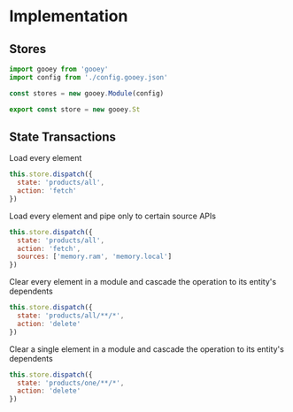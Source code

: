# Implementation

## Stores

```js
import gooey from 'gooey'
import config from './config.gooey.json'

const stores = new gooey.Module(config)

export const store = new gooey.St
```

## State Transactions

Load every element

```js
this.store.dispatch({
  state: 'products/all',
  action: 'fetch'
})
```

Load every element and pipe only to certain source APIs

```js
this.store.dispatch({
  state: 'products/all',
  action: 'fetch',
  sources: ['memory.ram', 'memory.local']
})
```

Clear every element in a module and cascade the operation to its entity's dependents

```js
this.store.dispatch({
  state: 'products/all/**/*',
  action: 'delete'
})
```

Clear a single element in a module and cascade the operation to its entity's dependents

```js
this.store.dispatch({
  state: 'products/one/**/*',
  action: 'delete'
})
```
